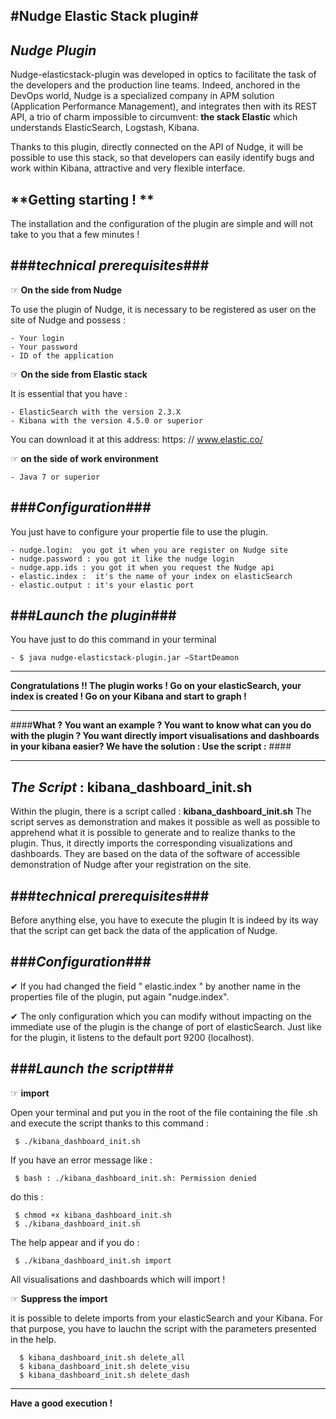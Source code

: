 
#**Nudge Elastic Stack plugin**#
--------------------------



**_Nudge Plugin_**
----------

Nudge-elasticstack-plugin was developed in optics to facilitate the task of the developers and the production line teams. Indeed, anchored in the DevOps world, Nudge is a specialized company in APM solution (Application Performance Management), and integrates then with its REST API, a trio of charm impossible to circumvent:  __the stack Elastic__ which understands ElasticSearch, Logstash, Kibana. 

Thanks to this plugin, directly connected on the API of Nudge, it will be possible to use this stack, so that developers can easily identify bugs and work within Kibana, attractive and very flexible interface.


**Getting starting ! **
----------
The installation and the configuration of the plugin are simple and will not take to you that a few minutes ! 




###***technical prerequisites***###
-----------------------


☞ **On the side from Nudge**
  
To use the plugin of Nudge, it is necessary to be registered as user on the site of Nudge and possess :

	- Your login
	- Your password 
	- ID of the application

☞ **On the side from Elastic stack**

It is essential that you have : 

	- ElasticSearch with the version 2.3.X
	- Kibana with the version 4.5.0 or superior

You can download it at this address: https: // www.elastic.co/



☞ **on the side of work environment**

	- Java 7 or superior 


###***Configuration***###
-----------------------

You just have to configure your propertie file to use the plugin.  

	- nudge.login:  you got it when you are register on Nudge site
	- nudge.password : you got it like the nudge login
	- nudge.app.ids : you got it when you request the Nudge api 
	- elastic.index :  it's the name of your index on elasticSearch 
	- elastic.output : it's your elastic port 
	
	
	
###***Launch the plugin***###
-----------------------

You have just to do this command in your terminal 

	- $ java nudge-elasticstack-plugin.jar –StartDeamon

*****
 **Congratulations !! The plugin works ! Go on your elasticSearch, your index is created ! Go on your Kibana and start to graph !** 

----
####**What ? You want an example ? You want to know what can you do with the plugin ? You want directly import visualisations and dashboards in your kibana easier? 
We have the solution : Use the script :** ####

****


**_The Script_ : kibana_dashboard_init.sh**
----------

Within the plugin, there is a script called : **kibana_dashboard_init.sh**
The script serves as demonstration and makes it possible as well as possible to apprehend what it is possible to generate and to realize thanks to the plugin. 
Thus, it directly imports the corresponding visualizations and dashboards. They are based on the data of the software of accessible demonstration of Nudge after your registration on the site. 




###***technical prerequisites***###
-----------------------
Before anything else, you have to execute the plugin 
It is indeed by its way that the script can get back the data of the application of Nudge. 

###***Configuration***###
-----------------------
✔ If you had changed the field " elastic.index " by another name in the properties file of the plugin, put again "nudge.index". 

✔ The only configuration which you can modify without impacting on the immediate use of the plugin is the change of port of elasticSearch. Just like for the plugin, it listens to the default port 9200 (localhost).


###***Launch the script***###
-----------------------

☞ **import**

Open your terminal and put you in the root of the file containing the file .sh and execute the script thanks to this command : 


	 $ ./kibana_dashboard_init.sh

If you have an error message like : 


	 $ bash : ./kibana_dashboard_init.sh: Permission denied
do this :


	 $ chmod +x kibana_dashboard_init.sh
	 $ ./kibana_dashboard_init.sh

The help appear and if you do : 



	 $ ./kibana_dashboard_init.sh import
All visualisations and dashboards which will import ! 

☞ **Suppress the import**

it is possible  to delete imports from your elasticSearch and your Kibana. 
For that purpose, you have to lauchn the script with the parameters presented in the help.


	  $ kibana_dashboard_init.sh delete_all    
      $ kibana_dashboard_init.sh delete_visu
      $ kibana_dashboard_init.sh delete_dash

**************
**Have a good execution !** 
